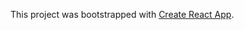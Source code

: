  This project was bootstrapped with [Create React App](https://github.com/facebook/create-react-app).
